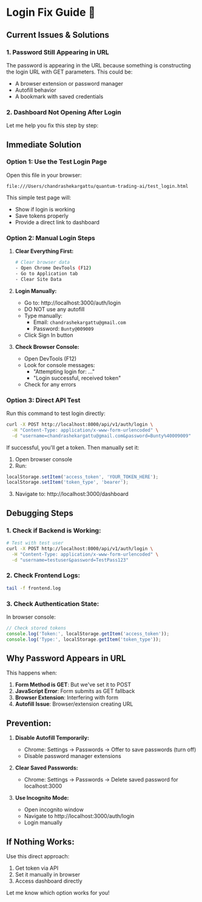# Login Fix Guide 🔧

## Current Issues & Solutions

### 1. Password Still Appearing in URL
The password is appearing in the URL because something is constructing the login URL with GET parameters. This could be:
- A browser extension or password manager
- Autofill behavior
- A bookmark with saved credentials

### 2. Dashboard Not Opening After Login

Let me help you fix this step by step:

## Immediate Solution

### Option 1: Use the Test Login Page
Open this file in your browser:
```
file:///Users/chandrashekargattu/quantum-trading-ai/test_login.html
```

This simple test page will:
- Show if login is working
- Save tokens properly
- Provide a direct link to dashboard

### Option 2: Manual Login Steps

1. **Clear Everything First:**
   ```bash
   # Clear browser data
   - Open Chrome DevTools (F12)
   - Go to Application tab
   - Clear Site Data
   ```

2. **Login Manually:**
   - Go to: http://localhost:3000/auth/login
   - DO NOT use any autofill
   - Type manually:
     - Email: `chandrashekargattu@gmail.com`
     - Password: `Bunty@009009`
   - Click Sign In button

3. **Check Browser Console:**
   - Open DevTools (F12)
   - Look for console messages:
     - "Attempting login for: ..."
     - "Login successful, received token"
   - Check for any errors

### Option 3: Direct API Test

Run this command to test login directly:
```bash
curl -X POST http://localhost:8000/api/v1/auth/login \
  -H "Content-Type: application/x-www-form-urlencoded" \
  -d "username=chandrashekargattu@gmail.com&password=Bunty%40009009"
```

If successful, you'll get a token. Then manually set it:
1. Open browser console
2. Run:
```javascript
localStorage.setItem('access_token', 'YOUR_TOKEN_HERE');
localStorage.setItem('token_type', 'bearer');
```
3. Navigate to: http://localhost:3000/dashboard

## Debugging Steps

### 1. Check if Backend is Working:
```bash
# Test with test user
curl -X POST http://localhost:8000/api/v1/auth/login \
  -H "Content-Type: application/x-www-form-urlencoded" \
  -d "username=testuser&password=TestPass123"
```

### 2. Check Frontend Logs:
```bash
tail -f frontend.log
```

### 3. Check Authentication State:
In browser console:
```javascript
// Check stored tokens
console.log('Token:', localStorage.getItem('access_token'));
console.log('Type:', localStorage.getItem('token_type'));
```

## Why Password Appears in URL

This happens when:
1. **Form Method is GET**: But we've set it to POST
2. **JavaScript Error**: Form submits as GET fallback
3. **Browser Extension**: Interfering with form
4. **Autofill Issue**: Browser/extension creating URL

## Prevention:

1. **Disable Autofill Temporarily:**
   - Chrome: Settings → Passwords → Offer to save passwords (turn off)
   - Disable password manager extensions

2. **Clear Saved Passwords:**
   - Chrome: Settings → Passwords → Delete saved password for localhost:3000

3. **Use Incognito Mode:**
   - Open incognito window
   - Navigate to http://localhost:3000/auth/login
   - Login manually

## If Nothing Works:

Use this direct approach:
1. Get token via API
2. Set it manually in browser
3. Access dashboard directly

Let me know which option works for you!
